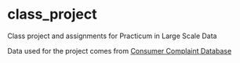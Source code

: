 # class_project
Class project and assignments for Practicum in Large Scale Data

Data used for the project comes from [Consumer Complaint Database](https://www.consumerfinance.gov/data-research/consumer-complaints/)
